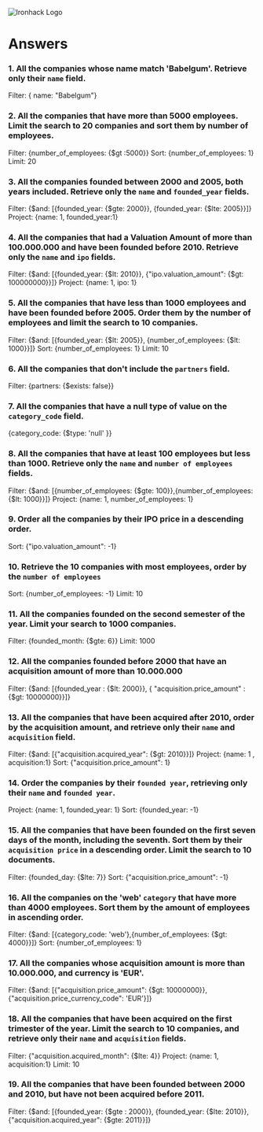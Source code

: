 ![Ironhack Logo](https://i.imgur.com/1QgrNNw.png)

# Answers

### 1. All the companies whose name match 'Babelgum'. Retrieve only their `name` field.

<!-- Your Code Goes Here -->
Filter: { name: "Babelgum"}
### 2. All the companies that have more than 5000 employees. Limit the search to 20 companies and sort them by **number of employees**.

<!-- Your Code Goes Here -->
Filter: {number_of_employees: {$gt :5000}}
Sort: {number_of_employees: 1}
Limit: 20
### 3. All the companies founded between 2000 and 2005, both years included. Retrieve only the `name` and `founded_year` fields.

<!-- Your Code Goes Here -->
Filter: {$and: [{founded_year: {$gte: 2000}}, {founded_year: {$lte: 2005}}]}
Project: {name: 1, founded_year:1}
### 4. All the companies that had a Valuation Amount of more than 100.000.000 and have been founded before 2010. Retrieve only the `name` and `ipo` fields.

<!-- Your Code Goes Here -->
Filter: {$and: [{founded_year: {$lt: 2010}}, {"ipo.valuation_amount": {$gt: 100000000}}]}
Project: {name: 1, ipo: 1}
### 5. All the companies that have less than 1000 employees and have been founded before 2005. Order them by the number of employees and limit the search to 10 companies.

<!-- Your Code Goes Here -->
Filter: {$and: [{founded_year: {$lt: 2005}}, {number_of_employees: {$lt: 1000}}]}
Sort: {number_of_employees: 1}
Limit: 10
### 6. All the companies that don't include the `partners` field.

<!-- Your Code Goes Here -->
Filter: {partners: {$exists: false}}
### 7. All the companies that have a null type of value on the `category_code` field.

<!-- Your Code Goes Here -->
{category_code: {$type: 'null' }}
### 8. All the companies that have at least 100 employees but less than 1000. Retrieve only the `name` and `number of employees` fields.

<!-- Your Code Goes Here -->
Filter: {$and: [{number_of_employees: {$gte: 100}},{number_of_employees: {$lt: 1000}}]}
Project: {name: 1, number_of_employees: 1}
### 9. Order all the companies by their IPO price in a descending order.

<!-- Your Code Goes Here -->
Sort: {"ipo.valuation_amount": -1}
### 10. Retrieve the 10 companies with most employees, order by the `number of employees`

<!-- Your Code Goes Here -->
Sort: {number_of_employees: -1}
Limit: 10
### 11. All the companies founded on the second semester of the year. Limit your search to 1000 companies.

<!-- Your Code Goes Here -->
Filter: {founded_month: {$gte: 6}}
Limit: 1000
### 12. All the companies founded before 2000 that have an acquisition amount of more than 10.000.000

<!-- Your Code Goes Here -->
Filter: {$and: [{founded_year : {$lt: 2000}}, { "acquisition.price_amount" : {$gt: 10000000}}]}
### 13. All the companies that have been acquired after 2010, order by the acquisition amount, and retrieve only their `name` and `acquisition` field.

<!-- Your Code Goes Here -->
Filter: {$and: [{"acquisition.acquired_year": {$gt: 2010}}]}
Project:  {name: 1 , acquisition:1}
Sort: {"acquisition.price_amount": 1}
### 14. Order the companies by their `founded year`, retrieving only their `name` and `founded year`.

<!-- Your Code Goes Here -->
Project: {name: 1, founded_year: 1}
Sort: {founded_year: -1}
### 15. All the companies that have been founded on the first seven days of the month, including the seventh. Sort them by their `acquisition price` in a descending order. Limit the search to 10 documents.

<!-- Your Code Goes Here -->
Filter: {founded_day: {$lte: 7}}
Sort: {"acquisition.price_amount": -1}
### 16. All the companies on the 'web' `category` that have more than 4000 employees. Sort them by the amount of employees in ascending order.

<!-- Your Code Goes Here -->
Filter: {$and: [{category_code: 'web'},{number_of_employees: {$gt: 4000}}]}
Sort: {number_of_employees: 1}
### 17. All the companies whose acquisition amount is more than 10.000.000, and currency is 'EUR'.

<!-- Your Code Goes Here -->
Filter: {$and: [{"acquisition.price_amount": {$gt: 10000000}}, {"acquisition.price_currency_code": 'EUR'}]}
### 18. All the companies that have been acquired on the first trimester of the year. Limit the search to 10 companies, and retrieve only their `name` and `acquisition` fields.

<!-- Your Code Goes Here -->
Filter: {"acquisition.acquired_month": {$lte: 4}}
Project: {name: 1, acquisition:1}
Limit: 10
### 19. All the companies that have been founded between 2000 and 2010, but have not been acquired before 2011.

<!-- Your Code Goes Here -->
Filter: {$and: [{founded_year: {$gte : 2000}}, {founded_year: {$lte: 2010}}, {"acquisition.acquired_year": {$gte: 2011}}]}